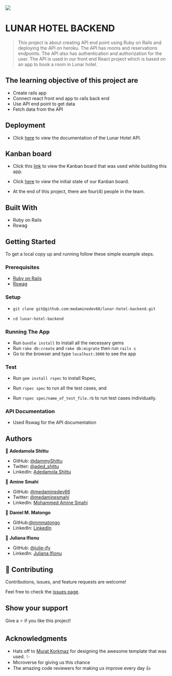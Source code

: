 ![](https://img.shields.io/badge/Microverse-blueviolet)

# LUNAR HOTEL BACKEND

> This project is about creating API end point using Ruby on Rails and deploying the API on heroku. The API has rooms and reservations endpoints. The API also has authentication and authorization for the user. The API is used in our front end React project which is based on an app to book a room in Lunar hotel.

## The learning objective of this project are

- Create rails app
- Connect react front end app to rails back end
- Use API end point to get data
- Fetch data from the API

## Deployment

- Click [here](https://lunar-hotel-backend.herokuapp.com/) to view the documentation of the Lunar Hotel API.


## Kanban board

- Click this [link](https://github.com/medaminedev66/lunar-hotel-backend/projects/1) to view the Kanban board that was used while building this app.

- Click [here](https://user-images.githubusercontent.com/40806126/149196552-b97af233-a0ad-4e9c-9c7a-9e1d84296693.png) to view the initial state of our Kanban board.

- At the end of this project, there are four(4) people in the team.


## Built With

- Ruby on Rails
- Rswag

## Getting Started

To get a local copy up and running follow these simple example steps.

### Prerequisites

- [Ruby on Rails](https://guides.rubyonrails.org/getting_started.html)
- [Rswag](https://github.com/rswag/rswag)

### Setup
- ```git clone git@github.com:medaminedev66/lunar-hotel-backend.git```

- ```cd lunar-hotel-backend```

### Running The App

- Run ```bundle install``` to install all the necessary gems
- Run ```rake db:create``` and ```rake db:migrate``` then run ```rails s```
- Go to the browser and type `localhost:3000` to see the app

### Test

- Run ```gem install rspec``` to install Rspec,

- Run ```rspec spec``` to run all the test cases, and

- Run ```rspec spec/name_of_test_file.rb``` to run test cases individually.

### API Documentation

- Used Rswag for the API documentation


## Authors

👤 **Adedamola Shittu**

- GitHub: [@dammyShittu](https://github.com/DammyShittu/)
- Twitter: [@aded_shittu](https://twitter.com/aded_shittu/)
- LinkedIn: [Adedamola Shittu](https://www.linkedin.com/in/adedamolashittu/)

👤 **Amine Smahi**

- GitHub: [@medaminedev66](https://github.com/medaminedev66)
- Twitter: [@medaminesmahi](https://twitter.com/medaminesmahi)
- LinkedIn: [Mohammed Amine Smahi](https://www.linkedin.com/in/md-amine-smahi/)

👤 **Daniel M. Matongo**

- GitHub:[@mmmatongo](https://github.com/mmatongo)
- LinkedIn: [LinkedIn](https://linkedin.com/in/mmatongo)

👤 **Juliana Ifionu**

- GitHub: [@julie-ify](https://github.com/julie-ify)
- LinkedIn: [Juliana Ifionu](https://www.linkedin.com/in/e-ifionu/)


## 🤝 Contributing

Contributions, issues, and feature requests are welcome!

Feel free to check the [issues page](https://github.com/medaminedev66/lunar-hotel-frontend/issues).

## Show your support

Give a ⭐️ if you like this project!

## Acknowledgments
- Hats off to [Murat Korkmaz](https://www.behance.net/muratk) for designing the awesome template that was used. ✨
- Microverse for giving us this chance
- The amazing code reviewers for making us improve every day 👍
